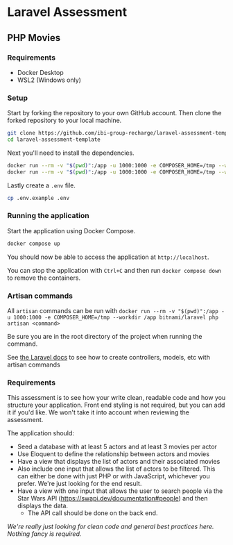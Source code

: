 # Laravel Assessment

## PHP Movies

### Requirements

-   Docker Desktop
-   WSL2 (Windows only)

### Setup

Start by forking the repository to your own GitHub account. Then clone the forked repository to your local machine.

```bash
git clone https://github.com/ibi-group-recharge/laravel-assessment-template
cd laravel-assessment-template
```

Next you'll need to install the dependencies.

```bash
docker run --rm -v "$(pwd)":/app -u 1000:1000 -e COMPOSER_HOME=/tmp --workdir /app bitnami/laravel composer install
docker run --rm -v "$(pwd)":/app -u 1000:1000 -e COMPOSER_HOME=/tmp --workdir /app bitnami/laravel npm install
```

Lastly create a `.env` file.

```bash
cp .env.example .env
```

### Running the application

Start the application using Docker Compose.

```bash
docker compose up
```

You should now be able to access the application at `http://localhost`.

You can stop the application with `Ctrl+C` and then run `docker compose down` to remove the containers.

### Artisan commands

All `artisan` commands can be run with `docker run --rm -v "$(pwd)":/app -u 1000:1000 -e COMPOSER_HOME=/tmp --workdir /app bitnami/laravel php artisan <command>`

Be sure you are in the root directory of the project when running the command.

See [the Laravel docs](https://laravel.com/docs/10.x) to see how to create controllers, models, etc with artisan commands

### Requirements

This assessment is to see how your write clean, readable code and how you structure your application. Front end styling is not required, but you can add it if you'd like. We won't take it into account when reviewing the assessment.

The application should:

-   Seed a database with at least 5 actors and at least 3 movies per actor
-   Use Eloquent to define the relationship between actors and movies
-   Have a view that displays the list of actors and their associated movies
-   Also include one input that allows the list of actors to be filtered. This can either be done with just PHP or with JavaScript, whichever you prefer. We're just looking for the end result.
-   Have a view with one input that allows the user to search people via the Star Wars API (https://swapi.dev/documentation#people) and then displays the data.
    -   The API call should be done on the back end.

_We're really just looking for clean code and general best practices here. Nothing fancy is required._
